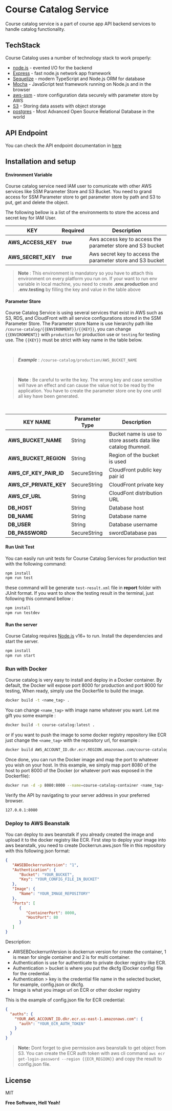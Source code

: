 

# Course Catalog Service
Course catalog service is a part of course app API backend services to handle catalog functionality.

## TechStack

Course Catalog uses a number of technology stack to work properly:
- [node.js] - evented I/O for the backend
- [Express] - fast node.js network app framework 
- [Sequelize] - modern TypeScript and Node.js ORM for database
- [Mocha] - JavaScript test framework running on Node.js and in the browser
- [aws-ssm] - store configuration data securely with parameter store by AWS
- [S3] - Storing data assets with object storage
- [postgres] - Most Advanced Open Source Relational Database in the world

## API Endpoint

You can check the API endpoint documentation in [here]

## Installation and setup

#### Environment Variable

Course catalog service need IAM user to comunicate with other AWS services like SSM Parameter Store and S3 Bucket. You need to grand access for SSM Parameter store to get parameter store by path and S3 to put, get and delete the object.

The following bellow is a list of the environments to store the access and secret key for IAM User.

| KEY | Required | Description  |
|--|--|--|
| **AWS_ACCESS_KEY** | ***true*** | Aws access key to access the parameter store and S3 bucket |
|**AWS_SECRET_KEY**| ***true*** | Aws secret key to access the parameter store and S3 bucket |

> **Note** : This environment is mandatory so you have to attach this environment on every platform you run on. If your want to run env variable in local machine, you need to create **.env.production** and **.env.testing** by filling the key and value in the table above

#### Parameter Store
Course Catalog Service is using several services that exist in AWS such as S3, RDS, and CloudFront with all service configurations stored in the SSM Parameter Store. The Parameter store Name is use hierarchy path like `/course-catalog/{{ENVIRONMENT}}/{{KEY}}`, you can change `{{ENVIRONMENT}}` with `production` for production use or `testing` for testing use. The `{{KEY}}` must be strict with key name in the table below.

<br/>

> ***Example*** : `/course-catalog/production/AWS_BUCKET_NAME`

<br/>

> **Note** : Be careful to write the key. The wrong key and case sensitive will have an effect and can cause the value not to be read by the application. You have to create the parameter store one by one until all key have been generated.

<br>

| KEY NAME  | Parameter Type | Description  |
|--|--|--|
| **AWS_BUCKET_NAME** | String | Bucket name is use to store assets data like catalog *thumnail*. |
|**AWS_BUCKET_REGION**| String | Region of the bucket is used |
| **AWS_CF_KEY_PAIR_ID** | SecureString | CloudFront public key pair id |
| **AWS_CF_PRIVATE_KEY** | SecureString | CloudFront private key |
| **AWS_CF_URL** | String | CloudFont distribution URL |
| **DB_HOST** | String | Database host |
| **DB_NAME** | String | Database name |
| **DB_USER** | String | Database username |
| **DB_PASSWORD** | SecureString | swordDatabase pas |

#### Run Unit Test
You can easily run unit tests for Course Catalog Services for production test with the following command:

```sh
npm install
npm run test 
```
these command will be generate `test-result.xml` file in **report** folder with JUnit format. If you want to show the testing result in the terminal, just following this command bellow :
```sh
npm install
npm run testdev
```

#### Run the server
Course Catalog requires [Node.js](https://nodejs.org/) v16+ to run.
Install the dependencies and start the server.

```sh
npm install
npm run start
```

### Run with Docker

Course catalog is very easy to install and deploy in a Docker container.
By default, the Docker will expose port 8000 for production and port 9000 for testing, When ready, simply use the Dockerfile to build the image.

```sh
docker build -t <name_tag> .
```
You can change `<name_tag>` with image name whatever you want. Let me gift you some example :
```sh
docker build -t course-catalog:latest .
```
or if you want to push the image to some docker registry repository like ECR just change the `<name_tag>` with the repository url, for example :

```sh
docker build AWS_ACCOUNT_ID.dkr.ecr.REGION.amazonaws.com/course-catalog:latest .
```
Once done, you can run the Docker image and map the port to whatever you wish on your host. In this example, we simply map port 8080 of the host to port 8000 of the Docker (or whatever port was exposed in the Dockerfile):

```sh
docker run -d -p 8080:8000 --name=course-catalog-container <name_tag>
```

Verify the API by navigating to your server address in
your preferred browser.

```sh
127.0.0.1:8080
```

### Deploy to AWS Beanstalk
You can deploy to aws beanstalk if you already created the image and upload it to the docker registry like ECR. First step to deploy your image into aws beanstalk, you need to create Dockerrun.aws.json file in this repository with this following json format:
```json
{
   "AWSEBDockerrunVersion": "1",
   "Authentication": {
      "Bucket": "YOUR_BUCKET", 
      "Key": "YOUR_CONFIG_FILE_IN_BUCKET"
   },
   "Image": {
      "Name": "YOUR_IMAGE_REPOSITORY"
   },
   "Ports": [
      {
         "ContainerPort": 8000,
         "HostPort": 80
      }
   ]
}
```
Description:
- AWSEBDockerrunVersion is dockerrun version for create the container, 1 is mean for single container and 2 is for multi container.
- Authentication is use for authenticate to private docker registry like ECR.
- Authentication > bucket is where you put the dkcfg (Docker config) file for the credential.
- Authentication > key is the credential file name in the selected bucket, for example, config.json or dkcfg.
- Image is what you image url on ECR or other docker registry


This is the example of config.json file for ECR credential:
```json
{
  "auths": {
    "YOUR_AWS_ACCOUNT_ID.dkr.ecr.us-east-1.amazonaws.com": {
      "auth": "YOUR_ECR_AUTH_TOKEN"
    }
  }
}
```
> **Note:** Dont forget to give permission aws beanstalk to get object from S3. You can create the ECR auth token with aws cli command `aws ecr get-login-password --region {{ECR_REGION}}` and copy the result to config.json file.

## License

MIT

**Free Software, Hell Yeah!**

[//]: # (These are reference links used in the body of this note and get stripped out when the markdown processor does its job. There is no need to format nicely because it shouldn't be seen. Thanks SO - http://stackoverflow.com/questions/4823468/store-comments-in-markdown-syntax)

   [dill]: <https://github.com/betuah/lks-course-catalog>
   [git-repo-url]: <https://github.com/joemccann/dillinger.git>
   [john gruber]: <http://daringfireball.net>
   [df1]: <http://daringfireball.net/projects/markdown/>
   [node.js]: <http://nodejs.org>
   [sequelize]: <https://sequelize.org>
   [express]: <http://expressjs.com>
   [Mocha]: <https://mochajs.org/>
   [AWS-SDK]: <https://aws.amazon.com/id/sdk-for-javascript/#:~:text=The%20AWS%20SDK%20for%20JavaScript%20simpli%EF%AC%81es%20use%20of%20AWS%20Services,marshaling%2C%20serialization%2C%20and%20deserialization.>
   [aws-ssm]: <https://docs.aws.amazon.com/systems-manager/latest/userguide/systems-manager-parameter-store.html>
   [here]: <https://documenter.getpostman.com/view/2061573/2s83zcRS5z>
   [S3]: <https://aws.amazon.com/id/s3>
   [postgres]: <https://www.postgresql.org/>

   [PlDb]: <https://github.com/joemccann/dillinger/tree/master/plugins/dropbox/README.md>
   [PlGh]: <https://github.com/joemccann/dillinger/tree/master/plugins/github/README.md>
   [PlGd]: <https://github.com/joemccann/dillinger/tree/master/plugins/googledrive/README.md>
   [PlOd]: <https://github.com/joemccann/dillinger/tree/master/plugins/onedrive/README.md>
   [PlMe]: <https://github.com/joemccann/dillinger/tree/master/plugins/medium/README.md>
   [PlGa]: <https://github.com/RahulHP/dillinger/blob/master/plugins/googleanalytics/README.md>
